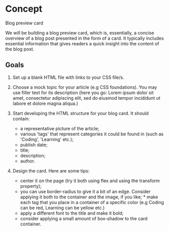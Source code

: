 # Concept
Blog preview card

We will be building a blog preview card, which is, essentially, a concise overview of a blog post presented in the form of a card. It typically includes essential information that gives readers a quick insight into the content of the blog post. 

## Goals
1. Set up a blank HTML file with links to your CSS file/s.

2. Choose a mock topic for your article (e.g CSS foundations). You may use filler text for its description (here you go: Lorem ipsum dolor sit amet, consectetur adipiscing elit, sed do eiusmod tempor incididunt ut labore et dolore magna aliqua.)

3. Start developing the HTML structure for your blog card. It should contain:
    * a representative picture of the article;
    * various 'tags' that represent categories it could be found in (such as 'Coding', 'Learning' etc.);
    * publish date;
    * title;
    * description;
    * author.

4. Design the card. Here are some tips:
    * center it on the page (try it both using flex and using the transform property);
    * you can use border-radius to give it a bit of an edge. Consider applying it both to the container and the image, if you like;    * make each tag that you place in a container of a specific color (e.g Coding can be red, Learning can be yellow etc.)
    * apply a different font to the title and make it bold;
    * consider applying a small amount of box-shadow to the card container.